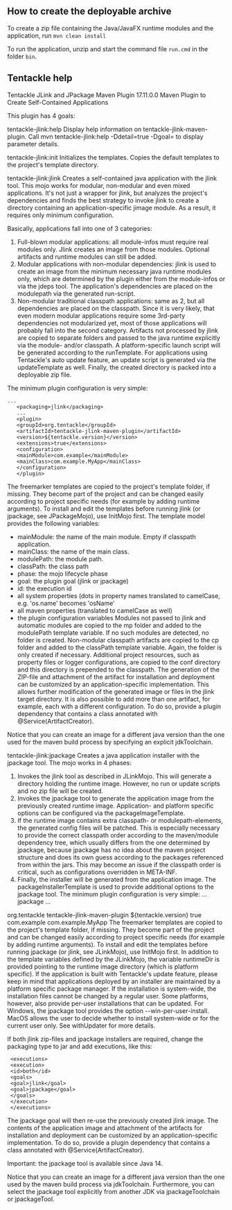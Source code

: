 ## How to create the deployable archive

To create a zip file containing the Java/JavaFX runtime modules and the application, run ```mvn clean install```

To run the application, unzip and start the command file ```run.cmd``` in the folder ```bin```.

## Tentackle help

Tentackle JLink and JPackage Maven Plugin 17.11.0.0
  Maven Plugin to Create Self-Contained Applications

This plugin has 4 goals:

tentackle-jlink:help
  Display help information on tentackle-jlink-maven-plugin.
  Call mvn tentackle-jlink:help -Ddetail=true -Dgoal=<goal-name> to display
  parameter details.

tentackle-jlink:init
  Initializes the templates.
  Copies the default templates to the project's template directory.

tentackle-jlink:jlink
  Creates a self-contained java application with the jlink tool.
  This mojo works for modular, non-modular and even mixed applications. It's not
  just a wrapper for jlink, but analyzes the project's dependencies and finds
  the best strategy to invoke jlink to create a directory containing an
  application-specific jimage module. As a result, it requires only minimum
  configuration.
  
  Basically, applications fall into one of 3 categories:
  
  1.  Full-blown modular applications: all module-infos must require real
    modules only. Jlink creates an image from those modules. Optional artifacts
    and runtime modules can still be added.
  2.  Modular applications with non-modular dependencies: jlink is used to
    create an image from the minimum necessary java runtime modules only, which
    are determined by the plugin either from the module-infos or via the jdeps
    tool. The application's dependencies are placed on the modulepath via the
    generated run-script.
  3.  Non-modular traditional classpath applications: same as 2, but all
    dependencies are placed on the classpath.
  Since it is very likely, that even modern modular applications require some
  3rd-party dependencies not modularized yet, most of those applications will
  probably fall into the second category.
  Artifacts not processed by jlink are copied to separate folders and passed to
  the java runtime explicitly via the module- and/or classpath. A
  platform-specific launch script will be generated according to the
  runTemplate. For applications using Tentackle's auto update feature, an update
  script is generated via the updateTemplate as well. Finally, the created
  directory is packed into a deployable zip file.
  
  The minimum plugin configuration is very simple:
  
```
...
   <packaging>jlink</packaging>
   ...
   <plugin>
   <groupId>org.tentackle</groupId>
   <artifactId>tentackle-jlink-maven-plugin</artifactId>
   <version>${tentackle.version}</version>
   <extensions>true</extensions>
   <configuration>
   <mainModule>com.example</mainModule>
   <mainClass>com.example.MyApp</mainClass>
   </configuration>
   </plugin>
```
The freemarker templates are copied to the project's template folder, if
missing. They become part of the project and can be changed easily according
to project specific needs (for example by adding runtime arguments). To
install and edit the templates before running jlink (or jpackage, see
JPackageMojo), use InitMojo first.
The template model provides the following variables:

- mainModule: the name of the main module. Empty if classpath application.
- mainClass: the name of the main class.
- modulePath: the module path.
- classPath: the class path
- phase: the mojo lifecycle phase
- goal: the plugin goal (jlink or jpackage)
- id: the execution id
- all system properties (dots in property names translated to camelCase, e.g.
  'os.name' becomes 'osName'
- all maven properties (translated to camelCase as well)
- the plugin configuration variables
Modules not passed to jlink and automatic modules are copied to the mp folder
and added to the modulePath template variable. If no such modules are
detected, no folder is created.
Non-modular classpath artifacts are copied to the cp folder and added to the
classPath template variable. Again, the folder is only created if necessary.
Additional project resources, such as property files or logger configurations,
are copied to the conf directory and this directory is prepended to the
classpath.
The generation of the ZIP-file and attachment of the artifact for installation
and deployment can be customized by an application-specific implementation.
This allows further modification of the generated image or files in the jlink
target directory. It is also possible to add more than one artifact, for
example, each with a different configuration. To do so, provide a plugin
dependency that contains a class annotated with @Service(ArtifactCreator).

Notice that you can create an image for a different java version than the one
used for the maven build process by specifying an explicit jdkToolchain.

tentackle-jlink:jpackage
Creates a java application installer with the jpackage tool.
The mojo works in 4 phases:

1.  Invokes the jlink tool as described in JLinkMojo. This will generate a
  directory holding the runtime image. However, no run or update scripts and
  no zip file will be created.
2.  Invokes the jpackage tool to generate the application image from the
  previously created runtime image. Application- and platform specific options
  can be configured via the packageImageTemplate.
3.  If the runtime image contains extra classpath- or modulepath-elements, the
  generated config files will be patched. This is especially necessary to
  provide the correct classpath order according to the maven/module dependency
  tree, which usually differs from the one determined by jpackage, because
  jpackage has no idea about the maven project structure and does its own
  guess according to the packages referenced from within the jars. This may
  become an issue if the classpath order is critical, such as configurations
  overridden in META-INF.
4.  Finally, the installer will be generated from the application image. The
  packageInstallerTemplate is used to provide additional options to the
  jpackage tool.
The minimum plugin configuration is very simple:
 ...
 <packaging>jpackage</packaging>
 ...
 <plugin>
 <groupId>org.tentackle</groupId>
 <artifactId>tentackle-jlink-maven-plugin</artifactId>
 <version>${tentackle.version}</version>
 <extensions>true</extensions>
 <configuration>
 <mainModule>com.example</mainModule>
 <mainClass>com.example.MyApp</mainClass>
 </configuration>
 </plugin>
The freemarker templates are copied to the project's template folder, if
missing. They become part of the project and can be changed easily according
to project specific needs (for example by adding runtime arguments). To
install and edit the templates before running jpackage (or jlink, see
JLinkMojo), use InitMojo first. In addition to the template variables defined
by the JLinkMojo, the variable runtimeDir is provided pointing to the runtime
image directory (which is platform specific).
If the application is built with Tentackle's update feature, please keep in
mind that applications deployed by an installer are maintained by a platform
specific package manager. If the installation is system-wide, the installation
files cannot be changed by a regular user. Some platforms, however, also
provide per-user installations that can be updated. For Windows, the jpackage
tool provides the option --win-per-user-install. MacOS allows the user to
decide whether to install system-wide or for the current user only. See
withUpdater for more details.

If both jlink zip-files and jpackage installers are required, change the
packaging type to jar and add executions, like this:
```
 <executions>
 <execution>
 <id>both</id>
 <goals>
 <goal>jlink</goal>
 <goal>jpackage</goal>
 </goals>
 </execution>
 </executions>
```
The jpackage goal will then re-use the previously created jlink image.
The contents of the application image and attachment of the artifacts for
installation and deployment can be customized by an application-specific
implementation. To do so, provide a plugin dependency that contains a class
annotated with @Service(ArtifactCreator).

Important: the jpackage tool is available since Java 14.

Notice that you can create an image for a different java version than the one
used by the maven build process via jdkToolchain. Furthermore, you can select
the jpackage tool explicitly from another JDK via jpackageToolchain or
jpackageTool.

